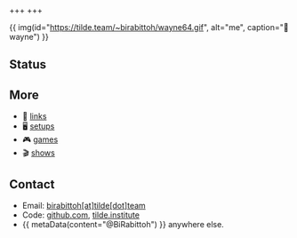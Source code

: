 +++
+++

{{ img(id="https://tilde.team/~birabittoh/wayne64.gif", alt="me", caption="🌯 wayne") }}

## Status
<div id="statuscafe"><div id="statuscafe-username"></div><blockquote id="statuscafe-content"></blockquote></div><script src="https://status.cafe/current-status.js?name=birabittoh" defer></script>

<!--
<span onClick="const x = document.getElementById('piclog'); x.style.contentVisibility = (x.style.contentVisibility == 'hidden' ? 'visible' : 'hidden');">Latest picture on piclog.blue</span>
<div id="piclog" style="content-visibility: hidden;">{{ img(id="https://piclog.blue/latest.php?id=105", alt="piclog.blue") }}</div>
-->

## More
- 🔗 [links](/more/links)
- 🖥️ [setups](/more/setups)
- 🎮 [games](/more/games)
- 🎬 [shows](/more/shows)

## Contact
  - Email: [birabittoh[at]tilde[dot]team](mailto:birabittoh@tilde.team)
  - Code: [github.com](https://github.com/BiRabittoh), [tilde.institute](https://git.tilde.institute/birabittoh)
  - {{ metaData(content="@BiRabittoh") }} anywhere else.
